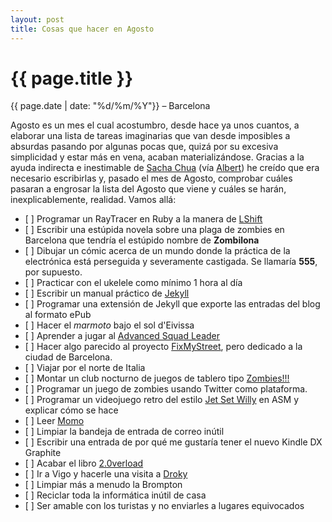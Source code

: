 ```yaml
---
layout: post
title: Cosas que hacer en Agosto
---
```


{{ page.title }}
================

{{ page.date | date: "%d/%m/%Y"}} &ndash; Barcelona

Agosto es un mes el cual acostumbro, desde hace ya unos cuantos, a elaborar una lista de tareas imaginarias que van desde imposibles a absurdas pasando por algunas pocas que, quizá por su excesiva simplicidad y estar más en vena, acaban materializándose. Gracias a la ayuda indirecta e inestimable de [Sacha Chua](http://sachachua.com/blog/2010/07/weekly-review-week-ending-july-4-2010/) (vía [Albert](http://twitter.com/albertgasset)) he creído que era necesario escribirlas y, pasado el mes de Agosto, comprobar cuáles pasaran a engrosar la lista del Agosto que viene y cuáles se harán, inexplicablemente, realidad. Vamos allá:

* \[ \] Programar un RayTracer en Ruby a la manera de [LShift](http://www.lshift.net/blog/2008/10/29/toy-raytracer-in-python)
* \[ \] Escribir una estúpida novela sobre una plaga de zombies en Barcelona que tendría el estúpido nombre de **Zombilona**
* \[ \] Dibujar un cómic acerca de un mundo donde la práctica de la electrónica está perseguida y severamente castigada. Se llamaría **555**, por supuesto.
* \[ \] Practicar con el ukelele como mínimo 1 hora al día 
* \[ \] Escribir un manual práctico de [Jekyll](http://github.com/mojombo/jekyll)
* \[ \] Programar una extensión de Jekyll que exporte las entradas del blog al formato ePub
* \[ \] Hacer el *marmoto* bajo el sol d'Eivissa
* \[ \] Aprender a jugar al [Advanced Squad Leader](http://en.wikipedia.org/wiki/Advanced_Squad_Leader)
* \[ \] Hacer algo parecido al proyecto [FixMyStreet](http://www.fixmystreet.com/), pero dedicado a la ciudad de Barcelona.
* \[ \] Viajar por el norte de Italia
* \[ \] Montar un club nocturno de juegos de tablero tipo [Zombies!!!](http://www.twilightcreationsinc.com/zombies/)
* \[ \] Programar un juego de zombies usando Twitter como plataforma.
* \[ \] Programar un videojuego retro del estilo [Jet Set Willy](http://es.wikipedia.org/wiki/Jet_Set_Willy) en ASM y explicar cómo se hace
* \[ \] Leer [Momo](http://es.wikipedia.org/wiki/Momo_%28novela%29)
* \[ \] Limpiar la bandeja de entrada de correo inútil
* \[ \] Escribir una entrada de por qué me gustaría tener el nuevo Kindle DX Graphite
* \[ \] Acabar el libro [2.0verload](http://2.0verload.xbelanch.net/)
* \[ \] Ir a Vigo y hacerle una visita a [Droky](http://www.radikaldesig.com/)
* \[ \] Limpiar más a menudo la Brompton
* \[ \] Reciclar toda la informática inútil de casa
* \[ \] Ser amable con los turistas y no enviarles a lugares equivocados

